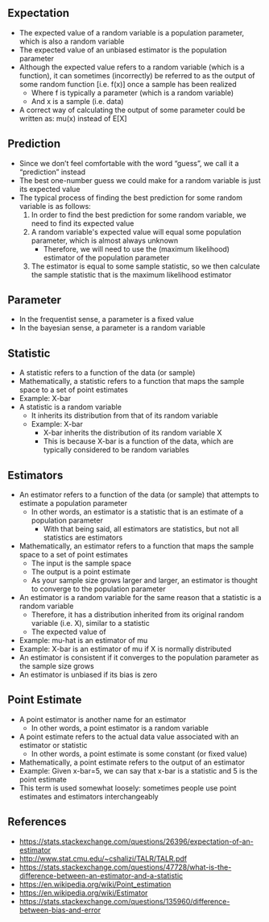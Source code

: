 ## Expectation
- The expected value of a random variable is a population parameter, which is also a random variable
- The expected value of an unbiased estimator is the population parameter
- Although the expected value refers to a random variable (which is a function), it can sometimes (incorrectly) be referred to as the output of some random function [i.e. f(x)] once a sample has been realized
	- Where f is typically a parameter (which is a random variable)
	- And x is a sample (i.e. data)
- A correct way of calculating the output of some parameter could be written as: mu(x) instead of E[X]

## Prediction
- Since we don’t feel comfortable with the word “guess”, we call it a “prediction” instead
- The best one-number guess we could make for a random variable is just its expected value
- The typical process of finding the best prediction for some random variable is as follows:
	1. In order to find the best prediction for some random variable, we need to find its expected value
	2. A random variable's expected value will equal some population parameter, which is almost always unknown
		- Therefore, we will need to use the (maximum likelihood) estimator of the population parameter 
	3. The estimator is equal to some sample statistic, so we then calculate the sample statistic that is the maximum likelihood estimator

## Parameter
- In the frequentist sense, a parameter is a fixed value
- In the bayesian sense, a parameter is a random variable

## Statistic
- A statistic refers to a function of the data (or sample)
- Mathematically, a statistic refers to a function that maps the sample space to a set of point estimates
- Example: X-bar	
- A statistic is a random variable
	- It inherits its distribution from that of its random variable
	- Example: X-bar
		- X-bar inherits the distribution of its random variable X
		- This is because X-bar is a function of the data, which are typically considered to be random variables

## Estimators
- An estimator refers to a function of the data (or sample) that attempts to estimate a population parameter
	- In other words, an estimator is a statistic that is an estimate of a population parameter
		- With that being said, all estimators are statistics, but not all statistics are estimators
- Mathematically, an estimator refers to a function that maps the sample space to a set of point estimates
	- The input is the sample space
	- The output is a point estimate
	- As your sample size grows larger and larger, an estimator is thought to converge to the population parameter
- An estimator is a random variable for the same reason that a statistic is a random variable
	- Therefore, it has a distribution inherited from its original random variable (i.e. X), similar to a statistic
	- The expected value of 
- Example: mu-hat is an estimator of mu
- Example: X-bar is an estimator of mu if X is normally distributed
- An estimator is consistent if it converges to the population parameter as the sample size grows
- An estimator is unbiased if its bias is zero 

## Point Estimate
- A point estimator is another name for an estimator
	- In other words, a point estimator is a random variable
- A point estimate refers to the actual data value associated with an estimator or statistic
	- In other words, a point estimate is some constant (or fixed value)
- Mathematically, a point estimate refers to the output of an estimator
- Example: Given x-bar=5, we can say that x-bar is a statistic and 5 is the point estimate
- This term is used somewhat loosely: sometimes people use point estimates and estimators interchangeably

## References
- https://stats.stackexchange.com/questions/26396/expectation-of-an-estimator
- http://www.stat.cmu.edu/~cshalizi/TALR/TALR.pdf
- https://stats.stackexchange.com/questions/47728/what-is-the-difference-between-an-estimator-and-a-statistic
- https://en.wikipedia.org/wiki/Point_estimation
- https://en.wikipedia.org/wiki/Estimator
- https://stats.stackexchange.com/questions/135960/difference-between-bias-and-error
